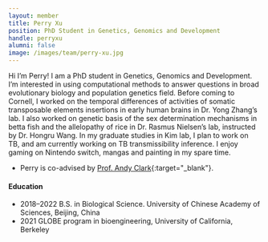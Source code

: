 ```yaml
---
layout: member
title: Perry Xu
position: PhD Student in Genetics, Genomics and Development
handle: perryxu
alumni: false
image: /images/team/perry-xu.jpg
---
```


Hi I’m Perry! I am a PhD student in Genetics, Genomics and Development. I’m interested in using computational methods to answer questions in broad evolutionary biology and population genetics field. Before coming to Cornell, I worked on the temporal differences of activities of somatic transposable elements insertions in early human brains in Dr. Yong Zhang’s lab. I also worked on genetic basis of the sex determination mechanisms in betta fish and the allelopathy of rice in Dr. Rasmus Nielsen’s lab, instructed by Dr. Hongru Wang. In my graduate studies in Kim lab, I plan to work on TB, and am currently working on TB transmissibility inference. I enjoy gaming on Nintendo switch, mangas and painting in my spare time.

* Perry is co-advised by [Prof. Andy Clark](https://blogs.cornell.edu/andyclarklab/home/){:target="_blank"}. 

#### Education 
* 2018–2022 B.S. in Biological Science. University of Chinese Academy of Sciences, Beijing, China
* 2021 GLOBE program in bioengineering, University of California, Berkeley
